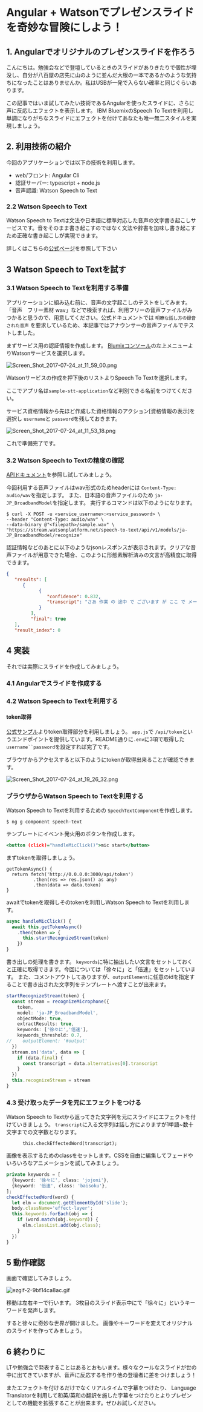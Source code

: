 # Angular + Watsonでプレゼンスライドを奇妙な冒険にしよう！

## 1. Angularでオリジナルのプレゼンスライドを作ろう
こんにちは。勉強会などで登壇しているときのスライドがありきたりで個性が埋没し、自分が八百屋の店先に山のように並んだ大根の一本であるかのような気持ちになったことはありませんか。私はUSBが一発で入らない確率と同じぐらいあります。

この記事ではいま試してみたい技術であるAngularを使ったスライドに、さらに声に反応しエフェクトを表示します。
IBM BluemixのSpeech To Textを利用し単調になりがちなスライドにエフェクトを付けてあなたも唯一無二スタイルを実現しましょう。

## 2. 利用技術の紹介
今回のアプリケーションでは以下の技術を利用します。

- web/フロント: Angular Cli
- 認証サーバー: typescript + node.js
- 音声認識: Watson Speech to Text 

### 2.2 Watson Speech to Text
Watson Speech to Textは文法や日本語に標準対応した音声の文字書き起こしサービスです。音をそのまま書き起こすのではなく文法や辞書を加味し書き起こすため正確な書き起こしが実現できます。

詳しくはこちらの[公式ページ](https://www.ibm.com/watson/jp-ja/developercloud/speech-to-text.html)を参照して下さい

## 3 Watson Speech to Textを試す
### 3.1 Watson Speech to Textを利用する準備
アプリケーションに組み込む前に、音声の文字起こしのテストをしてみます。「音声　フリー素材 wav」などで検索すれば、利用フリーの音声ファイルがみつかると思うので、用意してください。公式ドキュメントでは `明瞭な話し方の録音された音声` を要求しているため、本記事ではアナウンサーの音声ファイルでテストしました。


まずサービス用の認証情報を作成します。 [Blumixコンソール](https://console.bluemix.net)の左上メニューよりWatsonサービスを選択します。

![Screen_Shot_2017-07-24_at_11_59_00.png](https://qiita-image-store.s3.amazonaws.com/0/21849/11febf51-35eb-ad8c-6821-f1a56d6aa2c3.png "Screen_Shot_2017-07-24_at_11_59_00.png")


Watsonサービスの作成を押下後のリストよりSpeech To Textを選択します。

ここでアプリ名は`sample-stt-application`など判別できる名前をつけてください。

サービス資格情報から先ほど作成した資格情報のアクション[資格情報の表示]を選択し `username`と `password`を残しておきます。


![Screen_Shot_2017-07-24_at_11_53_18.png](https://qiita-image-store.s3.amazonaws.com/0/21849/321e9163-d7f5-86a3-db27-709471fb95b6.png "Screen_Shot_2017-07-24_at_11_53_18.png")



これで準備完了です。

### 3.2 Watson Speech to Textの精度の確認

[APIドキュメント](https://www.ibm.com/watson/developercloud/speech-to-text/api/v1/?curl#get_model)を参照し試してみましょう。

今回利用する音声ファイルはwav形式のためheaderには `Content-Type: audio/wav`を指定します。
また、日本語の音声ファイルのため `ja-JP_BroadbandModel`を指定します。
実行するコマンドは以下のようになります。

```
$ curl -X POST -u <service_username>:<service_password> \
--header "Content-Type: audio/wav" \
--data-binary @"<filepath>/sample.wav" \
"https://stream.watsonplatform.net/speech-to-text/api/v1/models/ja-JP_BroadbandModel/recognize"
```

認証情報などのあとに以下のようなjsonレスポンスが表示されます。クリアな音声ファイルが用意できた場合、このように形態素解析済みの文言が高精度に取得できます。

```json
{
   "results": [
      {                                                                                                                                                                                                                                                "alternatives": [
            {
               "confidence": 0.832,
               "transcript": "さあ 作業 の 途中 で ございます が ここ で メール 着信 の お知らせ です "
            }
         ],
         "final": true                                                                                                                                                                                                                              }
   ],
   "result_index": 0
```


## 4 実装

それでは実際にスライドを作成してみましょう。

### 4.1 Angularでスライドを作成する

### 4.2 Watson Speech to Textを利用する
#### token取得
[公式サンプル](https://github.com/watson-developer-cloud/speech-to-text-nodejs)よりtoken取得部分を利用しましょう。
`app.js`で `/api/token`というエンドポイントを提供しています。README通りに`.env`に3項で取得した`username``password`を設定すれば完了です。

ブラウザからアクセスすると以下のようにtokenが取得出来ることが確認できます。

![Screen_Shot_2017-07-24_at_19_26_32.png](https://qiita-image-store.s3.amazonaws.com/0/21849/0400757b-fde0-9671-e246-363f8776308d.png "Screen_Shot_2017-07-24_at_19_26_32.png")


### ブラウザからWatson Speech to Textを利用する

Watson Speech to Textを利用するための `SpeechTextComponent`を作成します。

```
$ ng g component speech-text
```

テンプレートにイベント発火用のボタンを作成します。

```speech-text.component.html
<button (click)="handleMicClick()">mic start</button>
```

まずtokenを取得しましょう。

```Angular
getTokenAsync() {
  return fetch('http://0.0.0.0:3000/api/token')
          .then(res => res.json() as any)
          .then(data => data.token)
}
```

awaitでtokenを取得しそのtokenを利用しWatson Speech to Textを利用します。

```speech-text.component.ts
async handleMicClick() {
  await this.getTokenAsync()
    .then(token => {
      this.startRecognizeStream(token)
    })
}
```

書き出しの処理を書きます。
`keywords`に特に抽出したい文言をセットしておくと正確に取得できます。今回については「徐々に」と「倍速」をセットしています。
また、コメントアウトしてありますが、`outputElement`に任意のidを指定することで書き出された文字列をテンプレートへ渡すことが出来ます。

```speech-text.component.ts
startRecognizeStream(token) {
  const stream = recognizeMicrophone({
    token,
    model: 'ja-JP_BroadbandModel',
    objectMode: true,
    extractResults: true,
    keywords: ['徐々に','倍速'],
    keywords_threshold: 0.7,
//    outputElement: '#output'
  })
  stream.on('data', data => {
    if (data.final) {
      const transcript = data.alternatives[0].transcript
    }
  })
  this.recognizeStream = stream
}
```


### 4.3 受け取ったデータを元にエフェクトをつける

Watson Speech to Textから返ってきた文字列を元にスライドにエフェクトを付けていきましょう。
`transcript`に入る文字列は話し方によりますが1単語~数十文字までの文字数となります。

```
      this.checkEffectedWord(transcript);

```

画像を表示するためのclassをセットします。CSSを自由に編集してフェードやいろいろなアニメーションを試してみましょう。

```speech-text.component.ts
private keywords = [
  {keyword: '徐々に', class: 'jojoni'},
  {keyword: '倍速', class: 'baisoku'},
];
checkEffectedWord(word) {
  let elm = document.getElementById('slide');
  body.className='effect-layer';
  this.keywords.forEach(obj => {
    if (word.match(obj.keyword)) {
      elm.classList.add(obj.class);
    }
  })
}
```

## 5 動作確認

画面で確認してみましょう。

![ezgif-2-9bf14ca8ac.gif](https://qiita-image-store.s3.amazonaws.com/0/21849/07f6e0f2-58aa-3faf-f801-eaf37f22a356.gif "ezgif-2-9bf14ca8ac.gif")



移動は左右キーで行います。
3枚目のスライド表示中にで「徐々に」というキーワードを発声します。

すると徐々に奇妙な世界が開けました。
画像やキーワードを変えてオリジナルのスライドを作ってみましょう。

## 6 終わりに

LTや勉強会で発表することはあるとおもいます。様々なクールなスライドが世の中に出てきていますが、音声に反応するを作り他の登壇者に差をつけましょう！

またエフェクトを付けるだけでなくリアルタイムで字幕をつけたり、
Language Translatorを利用して和英/英和の翻訳を施した字幕をつけたりとよりプレゼンとしての機能を拡張することが出来ます。ぜひお試しください。

